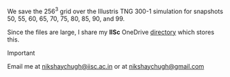 We save the 256<sup>3</sup> grid over the Illustris TNG 300-1 simulation for snapshots 50, 55, 60, 65, 70, 75, 80, 85, 90, and 99. 

Since the files are large, I share my **IISc** OneDrive [directory](https://indianinstituteofscience-my.sharepoint.com/:f:/g/personal/nikshaychugh_iisc_ac_in/Evt5fd1yHN9Dr13CTRfD2F4B_FsZGyEoS0zmRQa9svKLDw?e=3Kq9IF) which stores this.

>[!IMPORTANT]
>Email me at [nikshaychugh@iisc.ac.in](mailto:nikshaychugh@iisc.ac.in) or at [nikshaychugh@gmail.com](mailto:nikshaychugh@gmail.com)
